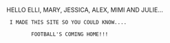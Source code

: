 HELLO ELLI, MARY, JESSICA, ALEX, MIMI AND JULIE...

     I MADE THIS SITE SO YOU COULD KNOW....
     
            FOOTBALL'S COMING HOME!!!
